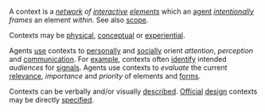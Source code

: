 A context is a *[network](https://github.com/gcassel/Modular-Organization-Terminology/blob/master/terms/network.md) of [interactive](https://github.com/gcassel/Modular-Organization-Terminology/blob/master/terms/interaction.md) [elements](https://github.com/gcassel/Modular-Organization-Terminology/blob/master/terms/element.md)* which an [agent](https://github.com/gcassel/Modular-Organization-Terminology/blob/master/terms/agent.md) *[intentionally](https://github.com/gcassel/Modular-Organization-Terminology/blob/master/terms/intention.md) frames* an element *within*. See also [scope](https://github.com/gcassel/Modular-Organization-Terminology/blob/master/terms/scope.md). 

Contexts may be [physical](https://github.com/gcassel/Modular-Organization-Terminology/blob/master/terms/physical.md), [conceptual](https://github.com/gcassel/Modular-Organization-Terminology/blob/master/terms/concept.md) or [experiential](https://github.com/gcassel/Modular-Organization-Terminology/blob/master/terms/experience.md).
 
Agents [use](https://github.com/gcassel/Modular-Organization-Terminology/blob/master/terms/use.md) contexts to [personally](https://github.com/gcassel/Modular-Organization-Terminology/blob/master/terms/personal.md) and [socially](https://github.com/gcassel/Modular-Organization-Terminology/blob/master/terms/social.md) orient *attention*, *perception* and [communication](https://github.com/gcassel/Modular-Organization-Terminology/blob/master/terms/communication.md).  For [example](https://github.com/gcassel/Modular-Organization-Terminology/blob/master/terms/example.md), contexts often [identify](https://github.com/gcassel/Modular-Organization-Terminology/blob/master/terms/identify.md) intended *audiences* for [signals](https://github.com/gcassel/Modular-Organization-Terminology/blob/master/terms/signal.md).  Agents use contexts to *evaluate* the current [relevance](https://github.com/gcassel/Modular-Organization-Terminology/blob/master/terms/relevance.md), *importance* and *priority* of elements and [forms](https://github.com/gcassel/Modular-Organization-Terminology/blob/master/terms/form.md).

Contexts can be verbally and/or visually [described](https://github.com/gcassel/Modular-Organization-Terminology/blob/master/terms/description.md).  [Official](https://github.com/gcassel/Modular-Organization-Terminology/blob/master/terms/official.md) [design](https://github.com/gcassel/Modular-Organization-Terminology/blob/master/terms/design.md) contexts may be directly [specified](https://github.com/gcassel/Modular-Organization-Terminology/blob/master/terms/specification.md).
